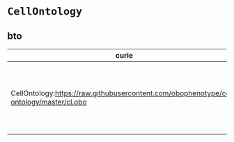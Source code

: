 # `CellOntology`
## bto
| curie                                                                                   |   usages | nodes                                                                                                                                                                                                                                                                                                                                                                                                                                                              |
|-----------------------------------------------------------------------------------------|----------|--------------------------------------------------------------------------------------------------------------------------------------------------------------------------------------------------------------------------------------------------------------------------------------------------------------------------------------------------------------------------------------------------------------------------------------------------------------------|
| CellOntology:https://raw.githubusercontent.com/obophenotype/cell-ontology/master/cl.obo |        4 | [http://purl.obolibrary.org/obo/BTO:0005787](https://bioregistry.io/http://purl.obolibrary.org/obo/BTO:0005787), [http://purl.obolibrary.org/obo/BTO:0006102](https://bioregistry.io/http://purl.obolibrary.org/obo/BTO:0006102), [http://purl.obolibrary.org/obo/BTO:0006103](https://bioregistry.io/http://purl.obolibrary.org/obo/BTO:0006103), [http://purl.obolibrary.org/obo/BTO:0006105](https://bioregistry.io/http://purl.obolibrary.org/obo/BTO:0006105) |
